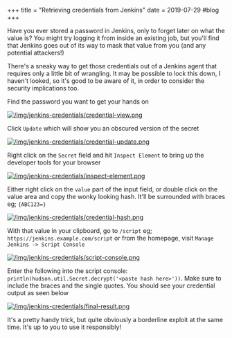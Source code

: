 +++
title = "Retrieving credentials from Jenkins"
date = 2019-07-29
#blog
+++

Have you ever stored a password in Jenkins, only to forget later on what the value is? You might try logging it from inside an existing job, but you'll find that Jenkins goes out of its way to mask that value from you (and any potential attackers!)

There's a sneaky way to get those credentials out of a Jenkins agent that requires only a little bit of wrangling. It may be possible to lock this down, I haven't looked, so it's good to be aware of it, in order to consider the security implications too.

Find the password you want to get your hands on

[![/img/jenkins-credentials/credential-view.png](/img/jenkins-credentials/credential-view.png)](/img/jenkins-credentials/credential-view.png)

Click `Update` which will show you an obscured version of the secret

[![/img/jenkins-credentials/credential-update.png](/img/jenkins-credentials/credential-update.png)](/img/jenkins-credentials/credential-update.png)

Right click on the `Secret` field and hit `Inspect Element` to bring up the developer tools for your browser

[![/img/jenkins-credentials/inspect-element.png](/img/jenkins-credentials/inspect-element.png)](/img/jenkins-credentials/inspect-element.png)

Either right click on the `value` part of the input field, or double click on the value area and copy the wonky looking hash. It'll be surrounded with braces eg; `{ABC123=}`

[![/img/jenkins-credentials/credential-hash.png](/img/jenkins-credentials/credential-hash.png)](/img/jenkins-credentials/credential-hash.png)

With that value in your clipboard, go to `/script` eg; `https://jenkins.example.com/script` or from the homepage, visit `Manage Jenkins -> Script Console`

[![/img/jenkins-credentials/script-console.png](/img/jenkins-credentials/script-console.png)](/img/jenkins-credentials/script-console.png)

Enter the following into the script console: `println(hudson.util.Secret.decrypt('<paste hash here>'))`. Make sure to include the braces and the single quotes. You should see your credential output as seen below

[![/img/jenkins-credentials/final-result.png](/img/jenkins-credentials/final-result.png)](/img/jenkins-credentials/final-result.png)

It's a pretty handy trick, but quite obviously a borderline exploit at the same time. It's up to you to use it responsibly!